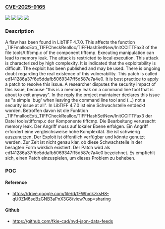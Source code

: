 ### [CVE-2025-9165](https://cve.mitre.org/cgi-bin/cvename.cgi?name=CVE-2025-9165)
![](https://img.shields.io/static/v1?label=Product&message=LibTIFF&color=blue)
![](https://img.shields.io/static/v1?label=Version&message=4.7.0%20&color=brightgreen)
![](https://img.shields.io/static/v1?label=Vulnerability&message=Denial%20of%20Service&color=brightgreen)
![](https://img.shields.io/static/v1?label=Vulnerability&message=Memory%20Leak&color=brightgreen)

### Description

A flaw has been found in LibTIFF 4.7.0. This affects the function _TIFFmallocExt/_TIFFCheckRealloc/TIFFHashSetNew/InitCCITTFax3 of the file tools/tiffcmp.c of the component tiffcmp. Executing manipulation can lead to memory leak. The attack is restricted to local execution. This attack is characterized by high complexity. It is indicated that the exploitability is difficult. The exploit has been published and may be used. There is ongoing doubt regarding the real existence of this vulnerability. This patch is called ed141286a37f6e5ddafb5069347ff5d587e7a4e0. It is best practice to apply a patch to resolve this issue. A researcher disputes the security impact of this issue, because "this is a memory leak on a command line tool that is about to exit anyway". In the reply the project maintainer declares this issue as "a simple 'bug' when leaving the command line tool and (...) not a security issue at all".
In LibTIFF 4.7.0 ist eine Schwachstelle entdeckt worden. Betroffen davon ist die Funktion _TIFFmallocExt/_TIFFCheckRealloc/TIFFHashSetNew/InitCCITTFax3 der Datei tools/tiffcmp.c der Komponente tiffcmp. Die Bearbeitung verursacht memory leak. Der Angriff muss auf lokaler Ebene erfolgen. Ein Angriff erfordert eine vergleichsweise hohe Komplexität. Sie ist schwierig auszunutzen. Der Exploit ist öffentlich verfügbar und könnte genutzt werden. Zur Zeit ist nicht genau klar, ob diese Schwachstelle in der besagten Form wirklich existiert. Der Patch wird als ed141286a37f6e5ddafb5069347ff5d587e7a4e0 bezeichnet. Es empfiehlt sich, einen Patch einzuspielen, um dieses Problem zu beheben.

### POC

#### Reference
- https://drive.google.com/file/d/1FWhmkzksH8-qU0ZM6seBzGNB3aPnX3G8/view?usp=sharing

#### Github
- https://github.com/fkie-cad/nvd-json-data-feeds

